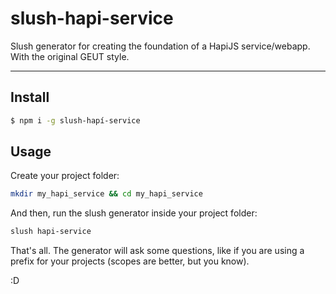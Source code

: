 # slush-hapi-service
Slush generator for creating the foundation of a HapiJS service/webapp. With the original GEUT style.

___

## Install

```bash 
$ npm i -g slush-hapí-service
```

## Usage

Create your project folder:
```bash 
mkdir my_hapi_service && cd my_hapi_service
```

And then, run the slush generator inside your project folder:
```bash 
slush hapi-service
```

That's all. The generator will ask some questions, like if you are using a prefix for your projects (scopes are better, but you know).

:D
